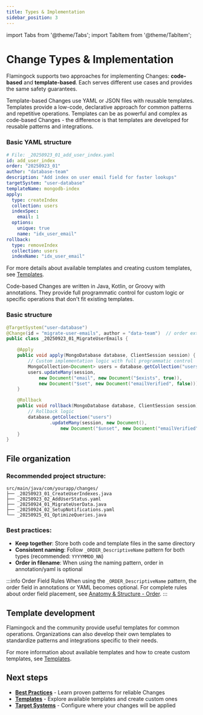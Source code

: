 ```yaml
---
title: Types & Implementation
sidebar_position: 3
---
```




import Tabs from '@theme/Tabs';
import TabItem from '@theme/TabItem';

# Change Types & Implementation

Flamingock supports two approaches for implementing Changes: **code-based** and **template-based**. Each serves different use cases and provides the same safety guarantees.







<Tabs groupId="edition">
  <TabItem value="template" label="Template based" default>
Template-based Changes use YAML or JSON files with reusable templates. Templates provide a low-code, declarative approach for common patterns and repetitive operations. Templates can be as powerful and complex as code-based Changes - the difference is that templates are developed for reusable patterns and integrations.

### Basic YAML structure

```yaml
# File: _20250923_01_add_user_index.yaml
id: add_user_index
order: "20250923_01"
author: "database-team"
description: "Add index on user email field for faster lookups"
targetSystem: "user-database"
templateName: mongodb-index
apply:
  type: createIndex
  collection: users
  indexSpec:
    email: 1
  options:
    unique: true
    name: "idx_user_email"
rollback:
  type: removeIndex
  collection: users
  indexName: "idx_user_email"
```

For more details about available templates and creating custom templates, see [Templates](../templates/templates-introduction).

  </TabItem>
  <TabItem value="code" label="Code based">
Code-based Changes are written in Java, Kotlin, or Groovy with annotations. They provide full programmatic control for custom logic or specific operations that don't fit existing templates.

### Basic structure

```java
@TargetSystem("user-database")
@Change(id = "migrate-user-emails", author = "data-team")  // order extracted from filename
public class _20250923_01_MigrateUserEmails {

    @Apply
    public void apply(MongoDatabase database, ClientSession session) {
        // Custom implementation logic with full programmatic control
        MongoCollection<Document> users = database.getCollection("users");
        users.updateMany(session,
            new Document("email", new Document("$exists", true)),
            new Document("$set", new Document("emailVerified", false)));
    }

    @Rollback
    public void rollback(MongoDatabase database, ClientSession session) {
        // Rollback logic
        database.getCollection("users")
                .updateMany(session, new Document(),
                    new Document("$unset", new Document("emailVerified", "")));
    }
}
```

  </TabItem>
</Tabs>








## File organization

### Recommended project structure:
```
src/main/java/com/yourapp/changes/
├── _20250923_01_CreateUserIndexes.java
├── _20250923_02_AddUserStatus.yaml
├── _20250924_01_MigrateUserData.java
├── _20250924_02_SetupNotifications.yaml
└── _20250925_01_OptimizeQueries.java
```

### Best practices:
- **Keep together**: Store both code and template files in the same directory
- **Consistent naming**: Follow `_ORDER_DescriptiveName` pattern for both types (recommended: `YYYYMMDD_NN`)
- **Order in filename**: When using the naming pattern, order in annotation/yaml is optional

:::info Order Field Rules
When using the `_ORDER_DescriptiveName` pattern, the order field in annotations or YAML becomes optional. For complete rules about order field placement, see [Anatomy & Structure - Order](./anatomy-and-structure#order---execution-sequence).
:::

## Template development

Flamingock and the community provide useful templates for common operations. Organizations can also develop their own templates to standardize patterns and integrations specific to their needs.

For more information about available templates and how to create custom templates, see [Templates](../templates/templates-introduction).

## Next steps

- **[Best Practices](./best-practices)** - Learn proven patterns for reliable Changes
- **[Templates](../templates/templates-introduction)** - Explore available templates and create custom ones
- **[Target Systems](../target-systems/introduction)** - Configure where your changes will be applied